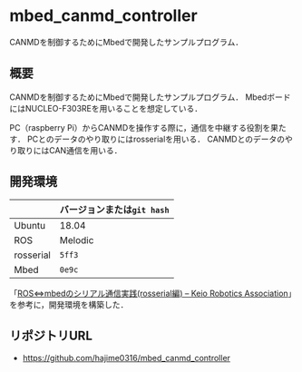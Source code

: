 # mbed_canmd_controller

CANMDを制御するためにMbedで開発したサンプルプログラム．

## 概要

CANMDを制御するためにMbedで開発したサンプルプログラム．
MbedボードにはNUCLEO-F303REを用いることを想定している．

PC（raspberry Pi）からCANMDを操作する際に，通信を中継する役割を果たす．
PCとのデータのやり取りにはrosserialを用いる．
CANMDとのデータのやり取りにはCAN通信を用いる．

## 開発環境

|           | バージョンまたは`git hash` |
| --------- | -------------------------- |
| Ubuntu    | 18.04                      |
| ROS       | Melodic                    |
| rosserial | `5ff3`                     |
| Mbed      | `0e9c`                     |

「[ROS⇔mbedのシリアル通信実践(rosserial編) – Keio Robotics Association](https://keiorogiken.wordpress.com/2020/12/16/ros%E2%87%94mbed%E3%81%AE%E3%82%B7%E3%83%AA%E3%82%A2%E3%83%AB%E9%80%9A%E4%BF%A1%E5%AE%9F%E8%B7%B5rosserial%E7%B7%A8/)」を参考に，開発環境を構築した．

## リポジトリURL

- https://github.com/hajime0316/mbed_canmd_controller
